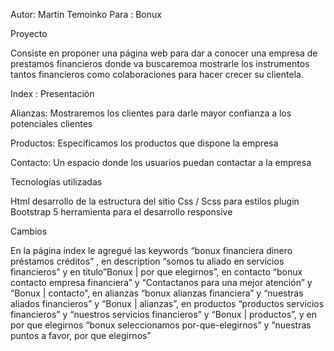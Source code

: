 Autor: Martin Temoinko
Para : Bonux

Proyecto

Consiste en proponer una página web para dar a conocer una empresa de prestamos financieros donde va buscaremoa mostrarle los instrumentos tantos financieros como colaboraciones para hacer crecer su clientela.

Index : Presentación 

Alianzas: Mostraremos los clientes para darle mayor confianza a los potenciales clientes

Productos: Especificamos los productos que dispone la empresa 

Contacto: Un espacio donde los usuarios puedan contactar a la empresa

Tecnologías utilizadas

Html desarrollo de la estructura del sitio
Css / Scss para estilos
plugin Bootstrap 5 herramienta para el desarrollo responsive

Cambios

En la página index le agregué las keywords “bonux financiera dinero préstamos créditos” , en description “somos tu aliado en servicios financieros” y en titulo”Bonux | por que elegirnos”, en contacto “bonux contacto empresa financiera” y “Contactanos para una mejor atención” y “Bonux | contacto”, en alianzas “bonux alianzas financiera” y “nuestras aliados financieros” y “Bonux | alianzas”, en productos “productos servicios financieros” y “nuestros servicios financieros” y “Bonux | productos”, y en por que elegirnos “bonux seleccionamos por-que-elegirnos” y “nuestras puntos a favor, por que elegirnos”
